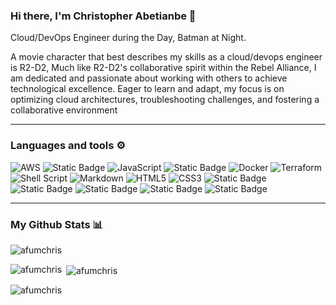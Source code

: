 ### Hi there, I'm Christopher Abetianbe 👋

Cloud/DevOps Engineer during the Day, Batman at Night.

A movie character that best describes my skills as a cloud/devops engineer is R2-D2, Much like R2-D2's collaborative spirit within the Rebel Alliance, I am dedicated and passionate about working with others to achieve technological excellence. Eager to learn and adapt, my focus is on optimizing cloud architectures, troubleshooting challenges, and fostering a collaborative environment

---


### Languages and tools ⚙️
<!-- For more icons please follow  https://github.com/MikeCodesDotNET/ColoredBadges -->
![AWS](https://img.shields.io/badge/AWS-%23FF9900.svg?style=for-the-badge&logo=amazon-aws&logoColor=white) ![Static Badge](https://img.shields.io/badge/python-black?style=for-the-badge&logo=python&logoColor=%233776AB) ![JavaScript](https://img.shields.io/badge/javascript-%23323330.svg?style=for-the-badge&logo=javascript&logoColor=%23F7DF1E) ![Static Badge](https://img.shields.io/badge/Linux-white?style=for-the-badge&logo=Linux&logoColor=black) ![Docker](https://img.shields.io/badge/docker-%230db7ed.svg?style=for-the-badge&logo=docker&logoColor=white) ![Terraform](https://img.shields.io/badge/terraform-%235835CC.svg?style=for-the-badge&logo=terraform&logoColor=white) ![Shell Script](https://img.shields.io/badge/shell_script-%23121011.svg?style=for-the-badge&logo=gnu-bash&logoColor=white) ![Markdown](https://img.shields.io/badge/markdown-%23000000.svg?style=for-the-badge&logo=markdown&logoColor=white) ![HTML5](https://img.shields.io/badge/html5-%23E34F26.svg?style=for-the-badge&logo=html5&logoColor=white) ![CSS3](https://img.shields.io/badge/css3-%231572B6.svg?style=for-the-badge&logo=css3&logoColor=white) ![Static Badge](https://img.shields.io/badge/kubernetes-white?style=for-the-badge&logo=kubernetes&logoColor=%23326CE5) ![Static Badge](https://img.shields.io/badge/github-white?style=for-the-badge&logo=github&logoColor=%23181717) ![Static Badge](https://img.shields.io/badge/gitpod-black?style=for-the-badge&logo=gitpod&logoColor=%23FFAE33) ![Static Badge](https://img.shields.io/badge/grafana-black?style=for-the-badge&logo=grafana&logoColor=%23F46800) ![Static Badge](https://img.shields.io/badge/prometheus-black?style=for-the-badge&logo=prometheus&logoColor=%23E6522C)



---


### My Github Stats 📊

<p align="left"> <img src="https://komarev.com/ghpvc/?username=afumchris&label=Profile%20views&color=0e75b6&style=flat" alt="afumchris" /> </p>

<p><img align="left" src="https://github-readme-stats.vercel.app/api/top-langs?username=afumchris&theme=dark&show_icons=true&locale=en&layout=compact" alt="afumchris" /></p>

<p>&nbsp;<img align="center" src="https://github-readme-stats.vercel.app/api?username=afumchris&theme=dark&show_icons=true&locale=en" alt="afumchris" /></p>

<p><img align="center" src="https://github-readme-streak-stats.herokuapp.com/?user=afumchris&theme=dark&" alt="afumchris" /></p>






<!--
**afumchris/afumchris** is a ✨ _special_ ✨ repository because its `README.md` (this file) appears on your GitHub profile.

Here are some ideas to get you started:

- 🔭 I’m currently working on ...
- 🌱 I’m currently learning ...
- 👯 I’m looking to collaborate on ...
- 🤔 I’m looking for help with ...
- 💬 Ask me about ...
- 📫 How to reach me: ...
- 😄 Pronouns: ...
- ⚡ Fun fact: ...
-->
